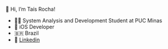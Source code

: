  👋 Hi, I’m Taís Rocha!
- 👩‍🎓 System Analysis and Development Student at PUC Minas
- 🍎 iOS Developer
- 🇧🇷 Brazil
- 👥 [Linkedin](https://www.linkedin.com/in/tais-rocha-nogueira/)

<!---
taisrochan/taisrochan is a ✨ special ✨ repository because its `README.md` (this file) appears on your GitHub profile.
You can click the Preview link to take a look at your changes.
--->


